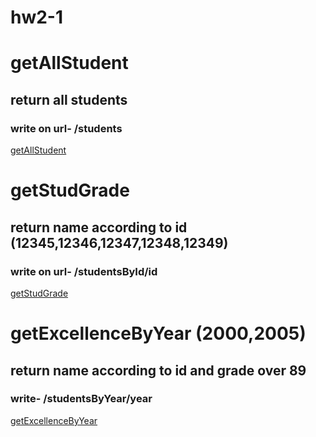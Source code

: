 # hw2-1
# getAllStudent

## return all students

### write on url- /students

[getAllStudent](https://hw2-2-server.herokuapp.com/students)  

# getStudGrade

## return name according to id (12345,12346,12347,12348,12349)

### write on url- /studentsById/id

[getStudGrade](https://hw2-2-server.herokuapp.com/studentsById/12345)  

# getExcellenceByYear (2000,2005)

## return name according to id and grade over 89

### write- /studentsByYear/year

[getExcellenceByYear](https://hw2-2-server.herokuapp.com/studentsByYear/2000)

